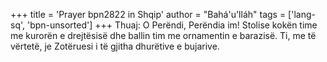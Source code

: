 +++
title = 'Prayer bpn2822 in Shqip'
author = "Bahá'u'lláh"
tags = ['lang-sq', 'bpn-unsorted']
+++
Thuaj: O Perëndi, Perëndia im! Stolise kokën time me kurorën e drejtësisë dhe ballin tim me ornamentin e barazisë. Ti, me të vërtetë, je Zotëruesi i të gjitha dhurëtive e bujarive.
